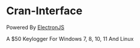 # Cran-Interface
<p>Powered By <a href="https://electronjs.org">ElectronJS</a></p>
<p>A $50 Keylogger For Windows 7, 8, 10, 11 And Linux</p>
